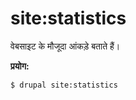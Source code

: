 # site:statistics
वेबसाइट के मौजूदा आंकड़े बताते हैं।

**प्रयोग:**
```
$ drupal site:statistics 
```
